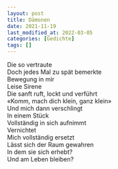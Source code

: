 ```yaml
---
layout: post
title: Dämonen
date: 2021-11-19
last_modified_at: 2022-03-05
categories: [Gedichte]
tags: []
---
```


Die so vertraute  
Doch jedes Mal zu spät bemerkte  
Bewegung in mir  
Leise Sirene  
Die sanft ruft, lockt und verführt  
«Komm, mach dich klein, ganz klein»  
Und mich dann verschlingt  
In einem Stück  
Vollständig in sich aufnimmt  
Vernichtet  
Mich vollständig ersetzt  
Lässt sich der Raum gewahren  
In dem sie sich erhebt?  
Und am Leben bleiben?
